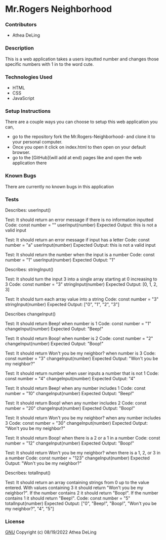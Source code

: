 # Mr.Rogers Neighborhood

### Contributors
  * Athea DeLing

### Description
This is a web application takes a users inputted number and changes those specific numbers with 1 in to the word cute.

### Technologies Used
  * HTML
  * CSS
  * JavaScript

### Setup Instructions
There are a couple ways you can choose to setup this web application you can,
  * go to the repository fork the Mr.Rogers-Neighborhood- and clone it to your personal computer.
  * Once you open it click on index.html to then open on your default browser.
  * go to the [GitHub](will add at end) pages like and open the web application there

### Known Bugs
There are currently no known bugs in this application

### Tests
Describes: userInput()

Test: It should return an error message if there is no information inputted
Code:
const number = ""
userInput(number)
Expected Output: this is not a valid input

Test: It should return an error message if input has a letter
Code:
const number = "a"
userInput(number)
Expected Output: this is not a valid input

Test: It should return the number when the input is a number
Code:
const number = "1"
userInput(number)
Expected Output: "1"

Describes: stringInput()

Test: It should turn the input 3 into a single array starting at 0 increasing to 3
Code:
const number = "3"
stringInput(number)
Expected Output: [0, 1, 2, 3]

Test: It should turn each array value into a string
Code:
const number = "3"
stringInput(number)
Expected Output: ["0", "1", "2", "3"]

Describes changeInput()

Test: It should return Beep! when number is 1
Code:
const number = "1"
changeInput(number)
Expected Output: "Beep!"

Test: It should return Boop! when number is 2
Code:
const number = "2"
changeInput(number)
Expected Output: "Boop!"

Test: It should return Won't you be my neighbor? when number is 3
Code:
const number = "3"
changeInput(number)
Expected Output: "Won't you be my neighbor?"

Test: It should return number when user inputs a number that is not 1
Code:
const number = "4"
changeInput(number)
Expected Output: "4"

Test: It should return Beep! when any number includes 1
Code:
const number = "10"
changeInput(number)
Expected Output: "Beep!"

Test: It should return Boop! when any number includes 2
Code:
const number = "20"
changeInput(number)
Expected Output: "Boop!"

Test: It should return Won't you be my neighbor? when any number includes 3
Code:
const number = "30"
changeInput(number)
Expected Output: "Won't you be my neighbor?"

Test: It should return Boop! when there is a 2 or a 1 in a number
Code:
const number = "12"
changeInput(number)
Expected Output: "Boop!"

Test: It should return Won't you be my neighbor? when there is a 1, 2, or 3 in a number
Code:
const number = "123"
changeInput(number)
Expected Output: "Won't you be my neighbor?"

Describes: totalInput()

Test: It should return an array containing strings from 0 up to the value entered. With values containing 3 it should return "Won't you be my neighbor?". If the number contains 2 it should return "Boop!". If the number contains 1 it should return "Beep!".
Code:
const number = "5"
totalInput(number)
Expected Output: ["0", "Beep!", "Boop!", "Won't you be my neighbor?", "4", "5"]

### License
[GNU](https://choosealicense.com/licenses/gpl-3.0/) Copyright (c) 08/19/2022 Athea DeLing